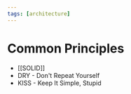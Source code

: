 ```yaml
---
tags: [architecture]
---
```


# Common Principles

- [[SOLID]]
- DRY - Don't Repeat Yourself
- KISS - Keep It Simple, Stupid
